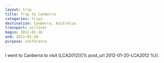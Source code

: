 ```yaml
---
layout: trip
title: Trip to Canberra
categories: trips
destination: Canberra, Australia
transport: airliner
begin: 2012-01-16
end: 2012-01-20
purpose: conference
---
```


I went to Canberra to visit [LCA2012]({% post_url 2012-01-20-LCA2012 %}).
